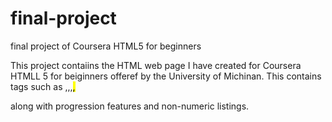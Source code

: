 # final-project
final project of Coursera HTML5 for beginners

This project contaiins the HTML web page I have created for Coursera HTMLL 5 for beiginners offeref by the University of Michinan.
This contains tags such as <head>,<body>,<label>,<mark>,<footer> along with progression features and non-numeric listings.
